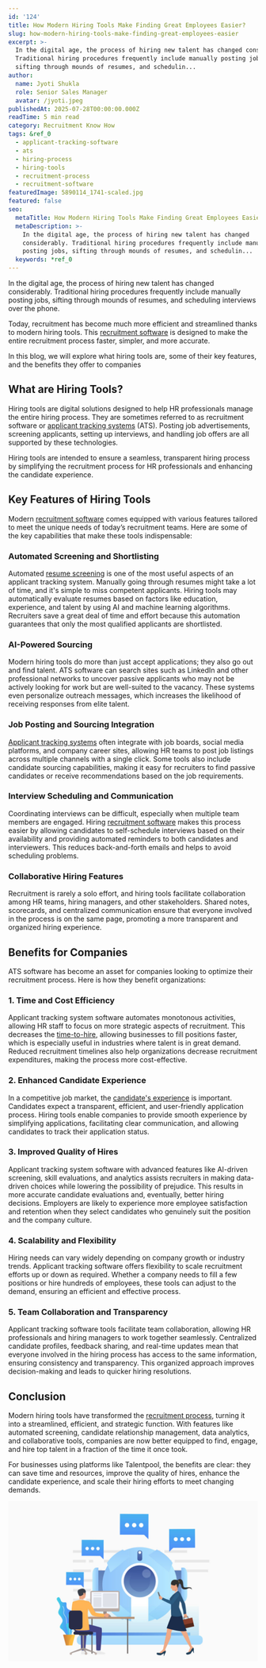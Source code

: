 ```yaml
---
id: '124'
title: How Modern Hiring Tools Make Finding Great Employees Easier?
slug: how-modern-hiring-tools-make-finding-great-employees-easier
excerpt: >-
  In the digital age, the process of hiring new talent has changed considerably.
  Traditional hiring procedures frequently include manually posting jobs,
  sifting through mounds of resumes, and schedulin...
author:
  name: Jyoti Shukla
  role: Senior Sales Manager
  avatar: /jyoti.jpeg
publishedAt: 2025-07-28T00:00:00.000Z
readTime: 5 min read
category: Recruitment Know How
tags: &ref_0
  - applicant-tracking-software
  - ats
  - hiring-process
  - hiring-tools
  - recruitment-process
  - recruitment-software
featuredImage: 5890114_1741-scaled.jpg
featured: false
seo:
  metaTitle: How Modern Hiring Tools Make Finding Great Employees Easier?
  metaDescription: >-
    In the digital age, the process of hiring new talent has changed
    considerably. Traditional hiring procedures frequently include manually
    posting jobs, sifting through mounds of resumes, and schedulin...
  keywords: *ref_0
---
```


In the digital age, the process of hiring new talent has changed considerably. Traditional hiring procedures frequently include manually posting jobs, sifting through mounds of resumes, and scheduling interviews over the phone.

Today, recruitment has become much more efficient and streamlined thanks to modern hiring tools. This [recruitment software](https://www.thetalentpool.ai/best-ai-recruitment-software/) is designed to make the entire recruitment process faster, simpler, and more accurate.

In this blog, we will explore what hiring tools are, some of their key features, and the benefits they offer to companies

## **What are Hiring Tools?**

Hiring tools are digital solutions designed to help HR professionals manage the entire hiring process. They are sometimes referred to as recruitment software or [applicant tracking systems](https://www.thetalentpool.ai/blogs/is-ats-software-the-key-to-efficient-recruitment/) (ATS). Posting job advertisements, screening applicants, setting up interviews, and handling job offers are all supported by these technologies.

Hiring tools are intended to ensure a seamless, transparent hiring process by simplifying the recruitment process for HR professionals and enhancing the candidate experience.

## **Key Features of Hiring Tools**

Modern [recruitment software](https://www.thetalentpool.ai/) comes equipped with various features tailored to meet the unique needs of today’s recruitment teams. Here are some of the key capabilities that make these tools indispensable:

### **Automated Screening and Shortlisting**

Automated [resume screening](https://www.thetalentpool.ai/blogs/resume-screening-for-precise-hiring-a-guide-for-recruiters/) is one of the most useful aspects of an applicant tracking system. Manually going through resumes might take a lot of time, and it's simple to miss competent applicants. Hiring tools may automatically evaluate resumes based on factors like education, experience, and talent by using AI and machine learning algorithms. Recruiters save a great deal of time and effort because this automation guarantees that only the most qualified applicants are shortlisted.

### **AI-Powered Sourcing**

Modern hiring tools do more than just accept applications; they also go out and find talent. ATS software can search sites such as LinkedIn and other professional networks to uncover passive applicants who may not be actively looking for work but are well-suited to the vacancy. These systems even personalize outreach messages, which increases the likelihood of receiving responses from elite talent.

### **Job Posting and Sourcing Integration**

[Applicant tracking systems](https://www.thetalentpool.ai/applicant-tracking-software/) often integrate with job boards, social media platforms, and company career sites, allowing HR teams to post job listings across multiple channels with a single click. Some tools also include candidate sourcing capabilities, making it easy for recruiters to find passive candidates or receive recommendations based on the job requirements.

### **Interview Scheduling and Communication**

Coordinating interviews can be difficult, especially when multiple team members are engaged. Hiring [recruitment software](https://www.thetalentpool.ai/blogs/the-ultimate-guide-to-selecting-the-right-recruitment-software/) makes this process easier by allowing candidates to self-schedule interviews based on their availability and providing automated reminders to both candidates and interviewers. This reduces back-and-forth emails and helps to avoid scheduling problems.

### **Collaborative Hiring Features**

Recruitment is rarely a solo effort, and hiring tools facilitate collaboration among HR teams, hiring managers, and other stakeholders. Shared notes, scorecards, and centralized communication ensure that everyone involved in the process is on the same page, promoting a more transparent and organized hiring experience.

## **Benefits for Companies**

ATS software has become an asset for companies looking to optimize their recruitment process. Here is how they benefit organizations:

### **1\. Time and Cost Efficiency**

Applicant tracking system software automates monotonous activities, allowing HR staff to focus on more strategic aspects of recruitment. This decreases the [time-to-hire](https://www.thetalentpool.ai/blogs/time-hire-all-recruiters-need-know-about-recruitment-metric/), allowing businesses to fill positions faster, which is especially useful in industries where talent is in great demand. Reduced recruitment timelines also help organizations decrease recruitment expenditures, making the process more cost-effective.

### **2\. Enhanced Candidate Experience**

In a competitive job market, the [candidate's experience](https://www.thetalentpool.ai/blogs/actionable-tips-to-improve-candidate-experience/) is important. Candidates expect a transparent, efficient, and user-friendly application process. Hiring tools enable companies to provide smooth experience by simplifying applications, facilitating clear communication, and allowing candidates to track their application status.

### **3\. Improved Quality of Hires**

Applicant tracking system software with advanced features like AI-driven screening, skill evaluations, and analytics assists recruiters in making data-driven choices while lowering the possibility of prejudice. This results in more accurate candidate evaluations and, eventually, better hiring decisions. Employers are likely to experience more employee satisfaction and retention when they select candidates who genuinely suit the position and the company culture.

### **4\. Scalability and Flexibility**

Hiring needs can vary widely depending on company growth or industry trends. Applicant tracking software offers flexibility to scale recruitment efforts up or down as required. Whether a company needs to fill a few positions or hire hundreds of employees, these tools can adjust to the demand, ensuring an efficient and effective process.

### **5\. Team Collaboration and Transparency**

Applicant tracking software tools facilitate team collaboration, allowing HR professionals and hiring managers to work together seamlessly. Centralized candidate profiles, feedback sharing, and real-time updates mean that everyone involved in the hiring process has access to the same information, ensuring consistency and transparency. This organized approach improves decision-making and leads to quicker hiring resolutions.

## **Conclusion**

Modern hiring tools have transformed the [recruitment process](https://www.thetalentpool.ai/blogs/comprehensive-insight-into-the-end-to-end-recruitment-process/), turning it into a streamlined, efficient, and strategic function. With features like automated screening, candidate relationship management, data analytics, and collaborative tools, companies are now better equipped to find, engage, and hire top talent in a fraction of the time it once took.

For businesses using platforms like Talentpool, the benefits are clear: they can save time and resources, improve the quality of hires, enhance the candidate experience, and scale their hiring efforts to meet changing demands.

![](images/5890114_1741-1024x656.jpg)
